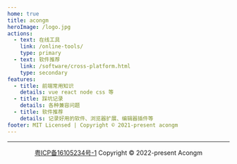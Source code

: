 ```yaml
---
home: true
title: acongm
heroImage: /logo.jpg
actions:
  - text: 在线工具
    link: /online-tools/
    type: primary
  - text: 软件推荐
    link: /software/cross-platform.html
    type: secondary
features:
  - title: 前端常用知识
    details: vue react node css 等
  - title: 踩坑记录
    details: 各种兼容问题
  - title: 软件推荐
    details: 记录好用的软件、浏览器扩展、编辑器插件等
footer: MIT Licensed | Copyright © 2021-present acongm
---
```


---

<div align=center >
<a target=_blank href=http://beian.miit.gov.cn/ >粤ICP备16105234号-1</a > Copyright © 2022-present Acongm
</div>
